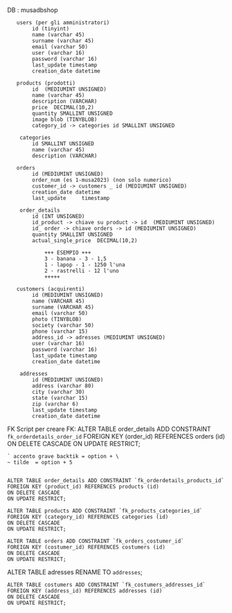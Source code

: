 DB  : musadbshop

       users (per gli amministratori)
            id (tinyint)
            name (varchar 45)
            surname (varchar 45)
            email (varchar 50)
            user (varchar 16)
            password (varchar 16)
            last_update timestamp
            creation_date datetime
            
       products (prodotti)
            id  (MEDIUMINT UNSIGNED)
            name (varchar 45)
            description (VARCHAR)
            price  DECIMAL(10,2)
            quantity SMALLINT UNSIGNED
            image blob (TINYBLOB)
            category_id -> categories id SMALLINT UNSIGNED

        categories
            id SMALLINT UNSIGNED
            name (varchar 45)
            description (VARCHAR)

       orders
            id (MEDIUMINT UNSIGNED)
            order_num (es 1-musa2023) (non solo numerico)
            customer_id -> customers _ id (MEDIUMINT UNSIGNED)
            creation_date datetime
            last_update     timestamp

        order_details
            id (INT UNSIGNED)
            id_product -> chiave su product -> id  (MEDIUMINT UNSIGNED)
            id_ order -> chiave orders -> id (MEDIUMINT UNSIGNED)
            quantity SMALLINT UNSIGNED
            actual_single_price  DECIMAL(10,2)

                +++ ESEMPIO +++
                3 - banana - 3 - 1,5
                1 - lapop - 1 - 1250 l'una
                2 - rastrelli - 12 l'uno
                +++++

       customers (acquirenti)
            id (MEDIUMINT UNSIGNED)
            name (VARCHAR 45)
            surname (VARCHAR 45)
            email (varchar 50)
            photo (TINYBLOB)
            society (varchar 50)
            phone (varchar 15)
            address_id -> adresses (MEDIUMINT UNSIGNED)
            user (varchar 16)
            password (varchar 16)
            last_update timestamp
            creation_date datetime

        addresses
            id (MEDIUMINT UNSIGNED)
            address (varchar 80)
            city (varchar 30)
            state (varchar 15)
            zip (varchar 6)
            last_update timestamp
            creation_date datetime


FK
Script per creare FK:
    ALTER TABLE order_details ADD CONSTRAINT `fk_orderdetails_order_id`
    FOREIGN KEY (order_id) REFERENCES orders (id)
    ON DELETE CASCADE
    ON UPDATE RESTRICT;

    ` accento grave backtik = option + \
    ~ tilde  = option + 5


    ALTER TABLE order_details ADD CONSTRAINT `fk_orderdetails_products_id`
    FOREIGN KEY (product_id) REFERENCES products (id)
    ON DELETE CASCADE
    ON UPDATE RESTRICT;

    ALTER TABLE products ADD CONSTRAINT `fk_products_categories_id`
    FOREIGN KEY (category_id) REFERENCES categories (id)
    ON DELETE CASCADE
    ON UPDATE RESTRICT;

    ALTER TABLE orders ADD CONSTRAINT `fk_orders_costumer_id`
    FOREIGN KEY (costumer_id) REFERENCES costumers (id)
    ON DELETE CASCADE
    ON UPDATE RESTRICT;

ALTER TABLE adresses RENAME TO `addresses`;

    ALTER TABLE costumers ADD CONSTRAINT `fk_costumers_addresses_id`
    FOREIGN KEY (address_id) REFERENCES addresses (id)
    ON DELETE CASCADE
    ON UPDATE RESTRICT;